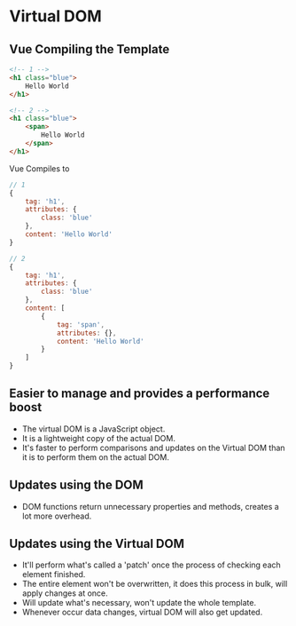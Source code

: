 # Virtual DOM
## Vue Compiling the Template
```html
<!-- 1 -->
<h1 class="blue">
    Hello World
</h1>

<!-- 2 -->
<h1 class="blue">
    <span>
        Hello World
    </span>
</h1>
```
Vue Compiles to  
```JavaScript
// 1
{
    tag: 'h1',
    attributes: {
        class: 'blue'
    },
    content: 'Hello World'
}

// 2
{
    tag: 'h1',
    attributes: {
        class: 'blue'
    },
    content: [
        {
            tag: 'span',
            attributes: {},
            content: 'Hello World'
        }
    ]
}
```
## Easier to manage and provides a performance boost
- The virtual DOM is a JavaScript object.  
- It is a lightweight copy of the actual DOM.  
- It's faster to perform comparisons and updates on the Virtual DOM than it is to perform them on the actual DOM.  

## Updates using the DOM
- DOM functions return unnecessary properties and methods, creates a lot more overhead.  

## Updates using the Virtual DOM
- It'll perform what's called a 'patch' once the process of checking each element finished.  
- The entire element won't be overwritten, it does this process in bulk, will apply changes at once.  
- Will update what's necessary, won't update the whole template.  
- Whenever occur data changes, virtual DOM will also get updated.  
